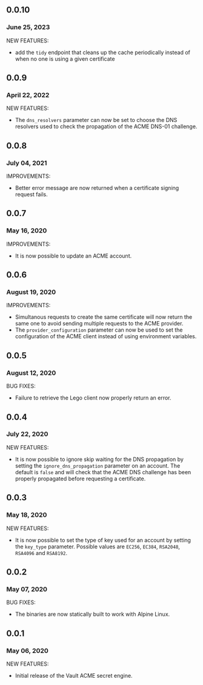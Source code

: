 ## 0.0.10
### June 25, 2023

NEW FEATURES:

* add the `tidy` endpoint that cleans up the cache periodically instead of when no one is using a given certificate


## 0.0.9
### April 22, 2022

NEW FEATURES:

* The `dns_resolvers` parameter can now be set to choose the DNS resolvers used to check the propagation of the ACME DNS-01 challenge.

## 0.0.8
### July 04, 2021

IMPROVEMENTS:

* Better error message are now returned when a certificate signing request fails.

## 0.0.7
### May 16, 2020

IMPROVEMENTS:

* It is now possible to update an ACME account.

## 0.0.6
### August 19, 2020

IMPROVEMENTS:

* Simultanous requests to create the same certificate will now return the same one to avoid sending multiple requests to the ACME provider.
* The `provider_configuration` parameter can now be used to set the configuration of the ACME client instead of using environment variables.

## 0.0.5
### August 12, 2020

BUG FIXES:

* Failure to retrieve the Lego client now properly return an error.

## 0.0.4
### July 22, 2020

NEW FEATURES:

* It is now possible to ignore skip waiting for the DNS propagation by setting the `ignore_dns_propagation` parameter on an account. The default is `false` and will check that the ACME DNS challenge has been properly propagated before requesting a certificate.

## 0.0.3
### May 18, 2020

NEW FEATURES:

* It is now possible to set the type of key used for an account by setting the `key_type` parameter. Possible values are `EC256`, `EC384`, `RSA2048`, `RSA4096` and `RSA8192`.


## 0.0.2
### May 07, 2020

BUG FIXES:

* The binaries are now statically built to work with Alpine Linux.


## 0.0.1
### May 06, 2020

NEW FEATURES:

* Initial release of the Vault ACME secret engine.
